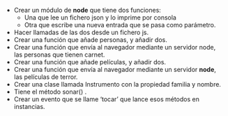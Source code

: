 - Crear un módulo de **node** que tiene dos funciones: 
	- Una que lee un fichero json y lo imprime por consola 
	- Otra que escribe una nueva entrada que se pasa como parámetro.
- Hacer llamadas de las dos desde un fichero js.
- Crear una función que añade personas, y añadir dos.
- Crear una función que envía al navegador mediante un servidor node, las personas que tienen carnet. 
 - Crear una función que añade películas, y añadir dos. 
 - Crear una función que envía al navegador mediante un servidor **node**, las películas de terror. 
 - Crear una clase llamada Instrumento con la propiedad familia y nombre.
 - Tiene el método sonar() . 
 - Crear un evento que se llame ‘tocar’ que lance esos métodos en instancias.

